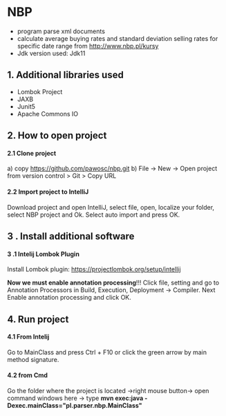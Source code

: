 # NBP
- program parse xml documents
- calculate average buying rates and standard deviation selling rates for specific  date range from http://www.nbp.pl/kursy
- Jdk version used: Jdk11

## 1. Additional libraries used
- Lombok Project
- JAXB
- Junit5
- Apache Commons IO

## 2. How to open project

#### 2.1 Clone project
a) copy https://github.com/pawosc/nbp.git
b) File -> New -> Open project from version control > Git > Copy URL
#### 2.2 Import project to IntelliJ
Download project and open IntelliJ, select file, open, localize your folder, select NBP project and Ok. Select  auto import and press OK.

## 3 . Install additional software

#### 3 .1 Intelij Lombok Plugin
Install Lombok plugin: https://projectlombok.org/setup/intellij

**Now we must enable annotation processing**!!!
Click file, setting and go to Annotation Processors in Build, Execution, Deployment → Compiler. Next Enable annotation processing and click OK.

## 4. Run project
#### 4.1 From Intelij
Go to MainClass and press Ctrl + F10 or click the green arrow by main method signature.
#### 4.2 from Cmd
Go the folder where the project is located ->right mouse button-> open command windows here -> type **mvn exec:java -Dexec.mainClass="pl.parser.nbp.MainClass"**
